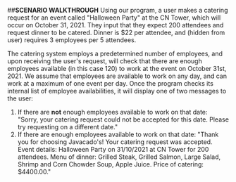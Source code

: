 ##**SCENARIO WALKTHROUGH**
Using our program, a user makes a catering request for an event called "Halloween Party" at the CN
Tower, which will occur on October 31, 2021. They input that they expect 200 attendees and request dinner to be 
catered. Dinner is $22 per attendee, and (hidden from user) requires 3 employees per 5 attendees.

The catering system employs a predetermined number of employees, and upon receiving the user's request, will check
that there are enough employees available (in this case 120) to work at the event on October 31st, 2021. We assume
that employees are available to work on any day, and can work at a maximum of one event per day. Once the program 
checks its internal list of employee availabilities, it will display one of two messages to the user:

1. If there are **not** enough employees available to work on that date: "Sorry, your catering request could not be 
accepted for this date. Please try requesting on a different date."
2. If there are enough employees available to work on that date: "Thank you for choosing Javacado's! Your catering
request was accepted. Event details: Halloween Party on 31/10/2021 at CN Tower for 200 attendees.
Menu of dinner: Grilled Steak, Grilled Salmon, Large Salad, Shrimp and Corn Chowder Soup, Apple Juice.
Price of catering: $4400.00."